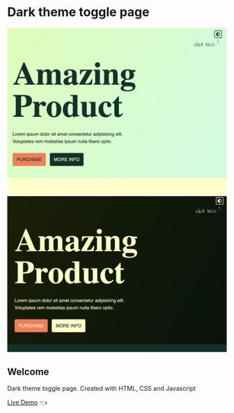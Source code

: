 # Dark theme toggle page

![Design preview for Light theme toggle page](./preview/preview-light.png)
![Design preview for Dark theme toggle page](./preview/preview-dark.png)

## Welcome 

Dark theme toggle page. Created with HTML, CSS and Javascript

[Live Demo](https://dmitriy24s.github.io/dark-theme-toggle-page/) 👈
